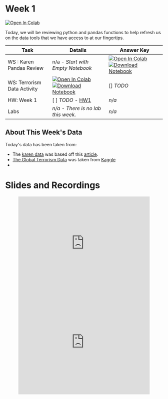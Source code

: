 # Week 1



<!-- Todo add slides -->

<!--[![Download Notebook](https://files.christianfjung.com/buttons/googleSlides.svg)](Link Here)-->

 [![Open In Colab](https://colab.research.google.com/assets/colab-badge.svg)](https://colab.research.google.com/github/christianfjung/Node-Pro/blob/master/week1)

Today, we will be reviewing python and pandas functions to help refresh us on the data tools that we have access to at our fingertips. 

<!-- Comment Out Answer Key -->

| **Task**                    | Details                                                      | Answer Key                                                   |
| --------------------------- | ------------------------------------------------------------ | ------------------------------------------------------------ |
| WS : Karen Pandas Review    | n/a - *Start with Empty Notebook*                            | [![Open In Colab](https://colab.research.google.com/assets/colab-badge.svg)](https://colab.research.google.com/github/christianfjung/Node-Pro/blob/master/content/week1/BabyNames.ipynb) [![Download Notebook](https://files.christianfjung.com/buttons/DownloadIpynb.svg)](/week1/BabyNames.ipynb) |
| WS: Terrorism Data Activity | [![Open In Colab](https://colab.research.google.com/assets/colab-badge.svg)](https://colab.research.google.com/github/christianfjung/Node-Pro/blob/master/content/week1/Terrorism.ipynb) [![Download Notebook](https://files.christianfjung.com/buttons/DownloadIpynb.svg)](/week1/Terrorism.ipynb) | [] *TODO*                                                    |
| HW: Week 1                  | [ ] *TODO* - [HW1](/week1/hw1)                               | *n/a*                                                        |
| Labs                        | *n/a - There is no lab this week.*                           | *n/a*                                                        |








## About This Week's  Data

Today's data has been taken from:

* The [karen data](/week1/data/babynames.csv) was based off this [article](https://pudding.cool/2020/06/karen/). 
* [The Global Terrorism Data](/week1/data/terrorism.csv)  was taken from [Kaggle](https://www.kaggle.com/START-UMD/gtd)
* 





# Slides and Recordings



<center> <iframe src="https://docs.google.com/presentation/d/1nbjtZwaHavBhC8evtssKt6yYSCSuGK8WotliftXKbDY/embed" frameborder="0" width="420" height="315" allowfullscreen="true" mozallowfullscreen="true" webkitallowfullscreen="true"></iframe> </center>



<center> <iframe width="420" height="315" src="https://www.youtube.com/embed/hsxukOPEdgg" frameborder="0" allowfullscreen></iframe></center>

